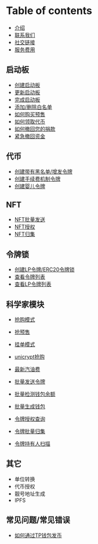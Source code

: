# Table of contents
* [介绍](README.md)
* [联系我们](zh/contact-us.md)
* [社交链接](zh/social-links.md)
* [服务费用](zh/service-fees.md)
## 启动板
  * [创建启动板](zh/create-launchpad.md)
  * [更新启动板](zh/update-launchpad.md)
  * [完成启动板](zh/finish-launchpad.md)
  * [添加/删除白名单](zh/white-launchpad.md)
  * [如何购买预售](zh/buy-launchpad.md)
  * [如何领取代币](zh/token-launchpad.md)
  * [如何撤回您的捐款](zh/withdraw-launchpad.md)
  * [紧急撤回资金](zh/regret-launchpad.md)
## 代币
  * [创建带有黑名单/增发令牌](zh/create-token.md)
  * [创建手续费机制令牌](zh/create-token2.md)
  * [创建婴儿令牌](zh/create-token3.md)

## NFT
  * [NFT批量发送](zh/nft-multiSender.md)
  * [NFT授权](zh/nft-approval.md)
  * [NFT归集](zh/nft-collection.md)

## 令牌锁
  * [创建LP令牌/ERC20令牌锁](zh/lock-create.md)
  * [查看令牌列表](zh/lock-token.md)
  * [查看LP令牌列表](zh/lock-liquidity.md)

## 科学家模块
  * [抢购模式](zh/panicBuying.md)
  * [抢预售](zh/grabPreSale.md)
  * [挂单模式](zh/commissionOrder.md)
  * [unicrypt抢购](zh/unicrypt.md)

* [最新汽油费](zh/gasPrice.md)
* [批量发送令牌](zh/multiSender.md)
* [批量检测钱包余额](zh/batchCheckBalance.md)
* [批量生成钱包](zh/createWallet.md)
* [令牌授权查询](zh/batch-approve.md)
* [令牌批量归集](zh/batchCollection.md)
* [令牌持有人扫描](zh/tokenHoldScan.md)

## 其它
  * 单位转换
  * 代币授权
  * 靓号地址生成
  * IPFS

## 常见问题/常见错误
  * [如何通过TP钱包发币](zh/tpwallet-createToken.md)
